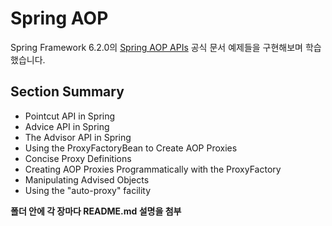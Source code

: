 # Spring AOP
Spring Framework 6.2.0의 [Spring AOP APIs](https://docs.spring.io/spring-framework/reference/core/aop-api.html) 공식 문서 예제들을 구현해보며 학습했습니다.

## Section Summary
- Pointcut API in Spring
- Advice API in Spring
- The Advisor API in Spring
- Using the ProxyFactoryBean to Create AOP Proxies
- Concise Proxy Definitions
- Creating AOP Proxies Programmatically with the ProxyFactory
- Manipulating Advised Objects
- Using the "auto-proxy" facility


**폴더 안에 각 장마다 README.md 설명을 첨부**
